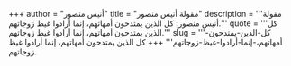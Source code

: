 +++
author = "أنيس منصور"
title = "مقولة أنيس منصور"
description = '''مقولة أنيس منصور: كل الذين يمتدحون أمهاتهم، إنما أرادوا غيظ زوجاتهم.'''
quote = '''كل الذين يمتدحون أمهاتهم، إنما أرادوا غيظ زوجاتهم.'''
slug = '''كل-الذين-يمتدحون-أمهاتهم،-إنما-أرادوا-غيظ-زوجاتهم'''
+++
كل الذين يمتدحون أمهاتهم، إنما أرادوا غيظ زوجاتهم.
